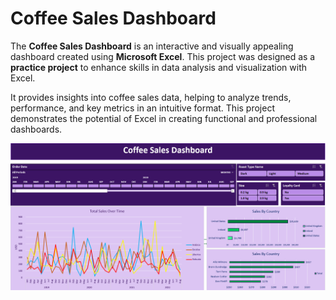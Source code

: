 # Coffee Sales Dashboard

The **Coffee Sales Dashboard** is an interactive and visually appealing dashboard created using **Microsoft Excel**. This project was designed as a **practice project** to enhance skills in data analysis and visualization with Excel. 

It provides insights into coffee sales data, helping to analyze trends, performance, and key metrics in an intuitive format. This project demonstrates the potential of Excel in creating functional and professional dashboards. 

![Coffee Sales Dashboard](./DashBoardImage.png)


